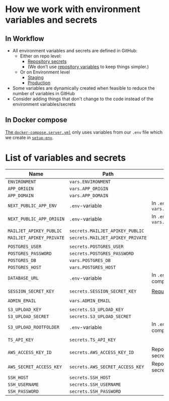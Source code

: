 # How we work with environment variables and secrets

## In Workflow

- All environment variables and secrets are defined in GitHub:
  - Either on repo level:
    - [Repository secrets](https://github.com/FixMyBerlin/trassenscout/settings/secrets/actions)
    - (We don't use [repository variables](https://github.com/FixMyBerlin/trassenscout/settings/variables/actions) to keep things simpler.)
  - Or on Environment level
    - [Staging](https://github.com/FixMyBerlin/trassenscout/settings/environments/2395297920/edit#environment-secrets)
    - [Production](https://github.com/FixMyBerlin/trassenscout/settings/environments/2395358496/edit#environment-secrets)
- Some variables are dynamically created when feasible to reduce the number of variables in GitHub
- Consider adding things that don't change to the code instead of the environment variables/secrets

## In Docker compose

[The `docker-compose.server.yml`](../docker-compose.server.yml) only uses variables from our `.env` file which we create in [`setup-env`](./workflows/setup-env.yml).

# List of variables and secrets

| Name                     | Path                             | Notes                                   |
| ------------------------ | -------------------------------- | --------------------------------------- |
| `ENVIRONMENT`            | `vars.ENVIRONMENT`               |                                         |
| `APP_ORIGIN`             | `vars.APP_ORIGIN`                |                                         |
| `APP_DOMAIN`             | `vars.APP_DOMAIN`                |                                         |
| `NEXT_PUBLIC_APP_ENV`    | `.env`-variable                  | In `.env` as `vars.ENVIRONMENT`         |
| `NEXT_PUBLIC_APP_ORIGIN` | `.env`-variable                  | In `.env` as `vars.APP_ORIGIN`          |
|                          |                                  |                                         |
| `MAILJET_APIKEY_PUBLIC`  | `secrets.MAILJET_APIKEY_PUBLIC`  |                                         |
| `MAILJET_APIKEY_PRIVATE` | `secrets.MAILJET_APIKEY_PRIVATE` |                                         |
|                          |                                  |                                         |
| `POSTGRES_USER`          | `secrets.POSTGRES_USER`          |                                         |
| `POSTGRES_PASSWORD`      | `secrets.POSTGRES_PASSWORD`      |                                         |
| `POSTGRES_DB`            | `vars.POSTGRES_DB`               |                                         |
| `POSTGRES_HOST`          | `vars.POSTGRES_HOST`             |                                         |
| `DATABASE_URL`           | `.env`-variable                  | In `.env` as composite value            |
|                          |                                  |                                         |
| `SESSION_SECRET_KEY`     | `secrets.SESSION_SECRET_KEY`     | [Required by Blitz][session-secret-key] |
|                          |                                  |                                         |
| `ADMIN_EMAIL`            | `vars.ADMIN_EMAIL`               |                                         |
|                          |                                  |                                         |
| `S3_UPLOAD_KEY`          | `secrets.S3_UPLOAD_KEY`          |                                         |
| `S3_UPLOAD_SECRET`       | `secrets.S3_UPLOAD_SECRET`       |                                         |
| `S3_UPLOAD_ROOTFOLDER`   | `.env`-variable                  | In `.env` as composite value            |
|                          |                                  |                                         |
| `TS_API_KEY`             | `secrets.TS_API_KEY`             |                                         |
|                          |                                  |                                         |
| `AWS_ACCESS_KEY_ID`      | `secrets.AWS_ACCESS_KEY_ID`      | Repository secret                       |
| `AWS_SECRET_ACCESS_KEY`  | `secrets.AWS_SECRET_ACCESS_KEY`  | Repository secret                       |
| `SSH_HOST`               | `secrets.SSH_HOST`               |                                         |
| `SSH_USERNAME`           | `secrets.SSH_USERNAME`           |                                         |
| `SSH_PASSWORD`           | `secrets.SSH_PASSWORD`           |                                         |

[session-secret-key]: https://blitzjs.com/docs/auth-setup#production-deployment-requirements
